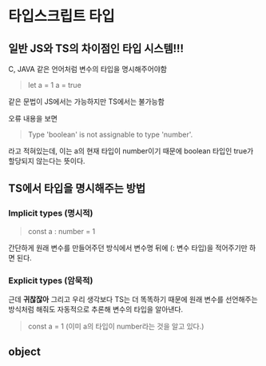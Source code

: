 # 타입스크립트 타입

## 일반 JS와 TS의 차이점인 타입 시스템!!!

C, JAVA 같은 언어처럼 변수의 타입을 명시해주어야함

> let a = 1
> a = true

같은 문법이 JS에서는 가능하지만 TS에서는 불가능함

오류 내용을 보면

> Type 'boolean' is not assignable to type 'number'.

라고 적혀있는데, 이는 a의 현재 타입이 number이기 때문에 boolean 타입인 true가 할당되지 않는다는 뜻이다.

## TS에서 타입을 명시해주는 방법

### Implicit types (명시적)

> const a : number = 1

간단하게 원래 변수를 만들어주던 방식에서 변수명 뒤에 (: 변수 타입)을 적어주기만 하면 된다.

### Explicit types (암묵적)

근데 **귀찮잖아**
그리고 우리 생각보다 TS는 더 똑똑하기 때문에 원래 변수를 선언해주는 방식처럼 해줘도 자동적으로 추론해 변수의 타입을 알아낸다.

> const a = 1 (이미 a의 타입이 number라는 것을 알고 있다.)

## object
